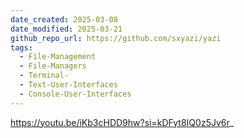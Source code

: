 ```yaml
---
date_created: 2025-03-08
date_modified: 2025-03-21
github_repo_url: https://github.com/sxyazi/yazi
tags:
  - File-Management
  - File-Managers
  - Terminal-
  - Text-User-Interfaces
  - Console-User-Interfaces
---
```


https://youtu.be/iKb3cHDD9hw?si=kDFyt8IQ0z5Jv6r_
